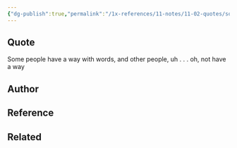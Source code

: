 ```yaml
---
{"dg-publish":true,"permalink":"/1x-references/11-notes/11-02-quotes/some-people-have-a-way-with-words-and-other-people-uh-oh-not-have-a-way/","title":"Some people have a way with words, and other people, uh . . . oh, not have a way","created":"2025-09-21T17:19:02.571+03:00","updated":"2025-09-23T08:02:28.843+03:00"}
---
```



## Quote
Some people have a way with words, and other people, uh . . . oh, not have a way

## Author


## Reference


## Related
